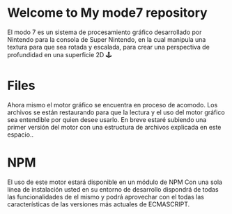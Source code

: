 # Welcome to My mode7 repository

El modo 7 es un sistema de procesamiento gráfico desarrollado por Nintendo para la consola de Super Nintendo, en la cual manipula una textura para que sea rotada y escalada, para crear una perspectiva de profundidad en una superficie 2D 🕹️


# Files

Ahora mismo el motor gráfico se encuentra en proceso de acomodo. Los archivos se están restaurando para que la lectura y el uso del motor gráfico sea entendible por quien desee usarlo. 
En breve estaré subiendo una primer versión del motor con una estructura de archivos explicada en este espacio..

# NPM

El uso de este motor estará disponible en un módulo de NPM 
Con una sola línea de instalación usted en su entorno de desarrollo dispondrá de todas las funcionalidades de el mismo y podrá aprovechar con el todas las características de las versiones más actuales de ECMASCRIPT.
